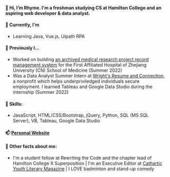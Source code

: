 #### 👋 Hi, I’m Rhyme. I'm a freshman studying CS at Hamilton College and an aspiring web developer & data analyst.
#### 👀 Currently, I'm 
- Learning Java, Vue.js, Uipath RPA
#### 🌱 Previously I... 
- Worked on building [an archived medical research project record management system](https://github.com/yifanrhymezhou/MRPMS-FAHZU) for the First Affiliated Hospital of Zhejiang University (CN) School of Medicine (Summer 2022)
- Was a Data Analyst Summer Intern at [Wright's Resume and Connection](https://www.linkedin.com/company/wrac/mycompany/), a nonprofit which helps underpriviledged individuals secure employment. I learned Tableau and Google Data Studio during the internship (Summer 2022) 
#### 💞️ Skills:
- JavaScript, HTML/CSS/Bootstrap, jQuery, Python, SQL (MS SQL Server), VB, Tableau, Google Data Studio
#### 📫 [Personal Website](http://yifanrhymezhou.github.io)
#### 🤔 Other facts about me:
- I'm a student fellow at Rewriting the Code and the chapter lead of Hamilton College X Superposition | I'm an Executive Editor at [Cathartic Youth Literary Magazine](https://www.catharticlitmagazine.com/about.html/) | I LOVE badminton and stand-up comedy

